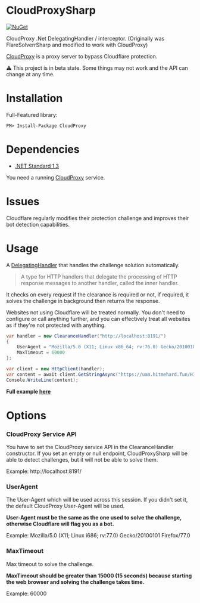 CloudProxySharp
==================
[![NuGet](https://img.shields.io/nuget/v/CloudProxySharp.svg?maxAge=60)](https://www.nuget.org/packages/CloudProxySharp)

CloudProxy .Net DelegatingHandler / interceptor. (Originally was FlareSolverrSharp and modified to work with CloudProxy)

[CloudProxy](https://github.com/abeloin/CloudProxy) is a proxy server to bypass Cloudflare protection.

:warning: This project is in beta state. Some things may not work and the API can change at any time.

# Installation
Full-Featured library:

`PM> Install-Package CloudProxy`

# Dependencies
- [.NET Standard 1.3](https://github.com/dotnet/standard/blob/master/docs/versions/netstandard1.3.md)

You need a running [CloudProxy](https://github.com/abeloin/CloudProxy) service.

# Issues
Cloudflare regularly modifies their protection challenge and improves their bot detection capabilities.

# Usage

A [DelegatingHandler](https://docs.microsoft.com/en-us/dotnet/api/system.net.http.delegatinghandler?view=netstandard-1.3) that
handles the challenge solution automatically.

> A type for HTTP handlers that delegate the processing of HTTP response messages to another handler, called the inner handler.

It checks on every request if the clearance is required or not, if required, it solves the challenge in background then returns the response.

Websites not using Cloudflare will be treated normally. You don't need to configure or call anything further, and you can effectively treat
all websites as if they're not protected with anything.

```csharp
var handler = new ClearanceHandler("http://localhost:8191/")
{
    UserAgent = "Mozilla/5.0 (X11; Linux x86_64; rv:76.0) Gecko/20100101 Firefox/76.0",
    MaxTimeout = 60000
};

var client = new HttpClient(handler);
var content = await client.GetStringAsync("https://uam.hitmehard.fun/HIT");
Console.WriteLine(content);
```

**Full example [here](https://github.com/abeloin/CloudProxySharp/tree/master/sample/CloudProxySharp.Sample)**

# Options
### CloudProxy Service API
You have to set the CloudProxy service API in the ClearanceHandler constructor. If you set an empty or null endpoint,
CloudProxySharp will be able to detect challenges, but it will not be able to solve them.

Example: http://localhost:8191/

### UserAgent
The User-Agent which will be used across this session. If you didn't set it, the default CloudProxy User-Agent will be used.

**User-Agent must be the same as the one used to solve the challenge, otherwise Cloudflare will flag you as a bot.**

Example: Mozilla/5.0 (X11; Linux i686; rv:77.0) Gecko/20100101 Firefox/77.0

### MaxTimeout
Max timeout to solve the challenge.

**MaxTimeout should be greater than 15000 (15 seconds) because starting the web browser and solving the challenge takes time.**

Example: 60000

